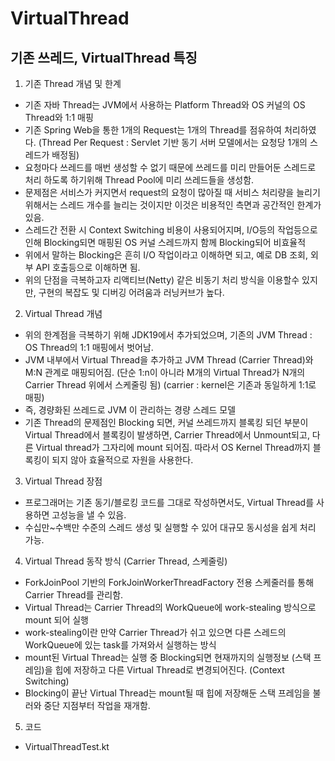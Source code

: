# VirtualThread

## 기존 쓰레드, VirtualThread 특징

1. 기존 Thread 개념 및 한계

- 기존 자바 Thread는 JVM에서 사용하는 Platform Thread와 OS 커널의 OS Thread와 1:1 매핑
- 기존 Spring Web을 통한 1개의 Request는 1개의 Thread를 점유하여 처리하였다. (Thread Per Request : Servlet 기반 동기 서버 모델에서는 요청당 1개의 스레드가 배정됨)
- 요청마다 쓰레드를 매번 생성할 수 없기 때문에 쓰레드를 미리 만들어둔 스레드로 처리 하도록 하기위해 Thread Pool에 미리 쓰레드들을 생성함.
- 문제점은 서비스가 커지면서 request의 요청이 많아질 때 서비스 처리량을 늘리기 위해서는 스레드 개수를 늘리는 것이지만 이것은 비용적인 측면과 공간적인 한계가 있음.
- 스레드간 전환 시 Context Switching 비용이 사용되어지며, I/O등의 작업등으로 인해 Blocking되면 매핑된 OS 커널 스레드까지 함께 Blocking되어 비효율적
- 위에서 말하는 Blocking은 흔히 I/O 작업이라고 이해하면 되고, 예로 DB 조회, 외부 API 호출등으로 이해하면 됨.
- 위의 단점을 극복하고자 리액티브(Netty) 같은 비동기 처리 방식을 이용할수 있지만, 구현의 복잡도 및 디버깅 어려움과 러닝커브가 높다.

2. Virtual Thread 개념

- 위의 한계점을 극복하기 위해 JDK19에서 추가되었으며, 기존의 JVM Thread : OS Thread의 1:1 매핑에서 벗어남.
- JVM 내부에서 Virtual Thread을 추가하고 JVM Thread (Carrier Thread)와 M:N 관계로 매핑되어짐. (단순 1:n이 아니라 M개의 Virtual Thread가 N개의 Carrier
  Thread 위에서 스케줄링 됨) (carrier : kernel은 기존과 동일하게 1:1로 매핑)
- 즉, 경량화된 쓰레드로 JVM 이 관리하는 경량 스레드 모델
- 기존 Thread의 문제점인 Blocking 되면, 커널 쓰레드까지 블록킹 되던 부분이 Virtual Thread에서 블록킹이 발생하면, Carrier Thread에서 Unmount되고, 다른 Virtual
  thread가 그자리에 mount 되어짐. 따라서 OS Kernel Thread까지 블록킹이 되지 않아 효율적으로 자원을 사용한다.

3. Virtual Thread 장점

- 프로그래머는 기존 동기/블로킹 코드를 그대로 작성하면서도, Virtual Thread를 사용하면 고성능을 낼 수 있음.
- 수십만~수백만 수준의 스레드 생성 및 실행할 수 있어 대규모 동시성을 쉽게 처리 가능.

4. Virtual Thread 동작 방식 (Carrier Thread, 스케줄링)

- ForkJoinPool 기반의 ForkJoinWorkerThreadFactory 전용 스케줄러를 통해 Carrier Thread를 관리함.
- Virtual Thread는 Carrier Thread의 WorkQueue에 work-stealing 방식으로 mount 되어 실행
- work-stealing이란 만약 Carrier Thread가 쉬고 있으면 다른 스레드의 WorkQueue에 있는 task를 가져와서 실행하는 방식
- mount된 Virtual Thread는 실행 중 Blocking되면 현재까지의 실행정보 (스택 프레임)을 힙에 저장하고 다른 Virtual Thread로 변경되어진다. (Context Switching)
- Blocking이 끝난 Virtual Thread는 mount될 때 힙에 저장해둔 스택 프레임을 불러와 중단 지점부터 작업을 재개함.


5. 코드

- VirtualThreadTest.kt